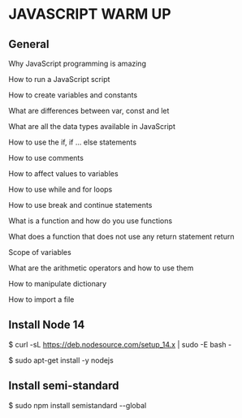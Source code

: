 # JAVASCRIPT WARM UP

## General

Why JavaScript programming is amazing

How to run a JavaScript script

How to create variables and constants

What are differences between var, const and let

What are all the data types available in JavaScript

How to use the if, if ... else statements

How to use comments

How to affect values to variables

How to use while and for loops

How to use break and continue statements

What is a function and how do you use functions

What does a function that does not use any return statement return

Scope of variables

What are the arithmetic operators and how to use them

How to manipulate dictionary

How to import a file

## Install Node 14

$ curl -sL https://deb.nodesource.com/setup_14.x | sudo -E bash -

$ sudo apt-get install -y nodejs

## Install semi-standard

$ sudo npm install semistandard --global
